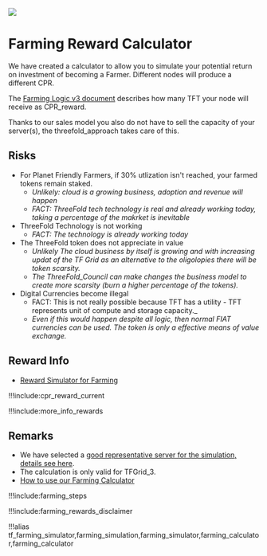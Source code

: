 ![](img/becomefarmer.png)

# Farming Reward Calculator

We have created a calculator to allow you to simulate your potential return on investment of becoming a Farmer. Different nodes will produce a different CPR. 

The [Farming Logic v3 document](farming_logic3) describes how many TFT your node will receive as CPR_reward. 

Thanks to our sales model you also do not have to sell the capacity of your server(s), the threefold_approach takes care of this.

## Risks

- For Planet Friendly Farmers, if 30% utlization isn't reached, your farmed tokens remain staked.
  - _Unlikely: cloud is a growing business, adoption and revenue will happen_
  - _FACT: ThreeFold tech technology is real and already working today, taking a percentage of the makrket is inevitable_
- ThreeFold Technology is not working
  - _FACT: The technology is already working today_
- The ThreeFold token does not appreciate in value
  - _Unlikely The cloud business by itself is growing and with increasing updat of the TF Grid as an alternative to the oligolopies there will be token scarsity._
  - _The ThreeFold_Council can make changes the business model to create more scarsity (burn a higher percentage of the tokens)._
- Digital Currencies become illegal
  - FACT: This is not really possible because TFT has a utility - TFT represents  unit of compute and storage capacity._
  - _Even if this would happen despite all logic, then normal FIAT currencies can be used.  The token is only a effective means of value exchange._

## Reward Info

- [Reward Simulator for Farming](https://secure.threefold.me/sheet/#/2/sheet/edit/tUsnJA7ujmtp3VUa-Q6XRj5g/)

!!!include:cpr_reward_current

!!!include:more_info_rewards

## Remarks

- We have selected a [good representative server for the simulation, details see here](farming_hardware_remarks).
- The calculation is only valid for TFGrid_3.
- [How to use our Farming Calculator](farming_rewards_howto)

!!!include:farming_steps

!!!include:farming_rewards_disclaimer

!!!alias tf_farming_simulator,farming_simulation,farming_simulator,farming_calculator,farming_calculator
